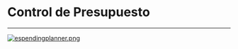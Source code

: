 # Control de Presupuesto


------------

[![espendingplanner.png](https://i.postimg.cc/x88JM6cG/espendingplanner.png)](https://postimg.cc/dZMVKmRD)
